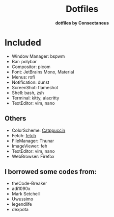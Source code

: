 <h1 align="center">Dotfiles</h1>
<h4 align="center">dotfiles by Consectaneus</h4>

# Included
  - Window Manager: bspwm
  - Bar: polybar
  - Compositor: picom
  - Font: JetBrains Mono, Material
  - Menus: rofi
  - Notification: dunst
  - ScreenShot: flameshot
  - Shell: bash, zsh
  - Terminal: kitty, alacritty
  - TextEditor: vim, nano

## Others
  - ColorScheme: [Catppuccin](https://github.com/catppuccin)
  - Fetch: [fetch](https://github.com/Manas140/fetch)
  - FileManager: Thunar 
  - ImageViewer: feh
  - TextEditor: vim, nano
  - WebBrowser: Firefox
## I borrowed some codes from:
  - <a style="text-decoration: none;" href="https://github.com/theCode-Breaker">theCode-Breaker</a>
  - <a style="text-decoration: none;" href="https://github.com/adi1090x">adi1090x</a>
  - <a style="text-decoration: none;" href="https://stackoverflow.com/users/2836621/mark-setchell">Mark Setchell</a>
  - <a style="text-decoration: none;" href="https://github.com/uwussimo">Uwussimo</a>
  - <a style="text-decoration: none;" href="https://github.com/legendlife">legendlife</a>
  - <a style="text-decoration: none;" href="https://github.com/dexpota">dexpota</a>
